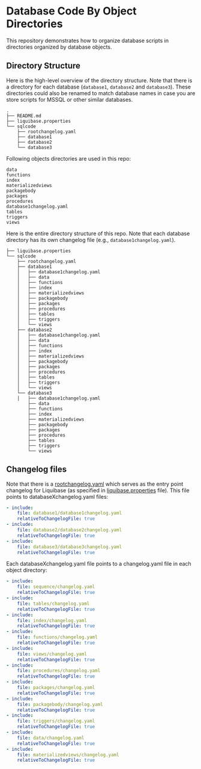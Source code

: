 # Database Code By Object Directories

This repository demonstrates how to organize database scripts in directories organized by database objects.

## Directory Structure
Here is the high-level overview of the directory structure. Note that there is a directory for each database (`database1`, `database2` and `database3`). These directories could also be renamed to match database names in case you are store scripts for MSSQL or other similar databases. 
```
.
├── README.md
├── liquibase.properties
└── sqlcode
    ├── rootchangelog.yaml
    ├── database1
    ├── database2
    └── database3
```

Following objects directories are used in this repo:
```
data
functions
index
materializedviews
packagebody
packages
procedures
database1changelog.yaml
tables
triggers
views
```

Here is the entire directory structure of this repo. Note that each database directory has its own changelog file (e.g., `database1changelog.yaml`). 

```.
├── liquibase.properties
└── sqlcode
    ├── rootchangelog.yaml
    ├── database1
    │   ├── database1changelog.yaml
    │   ├── data
    │   ├── functions
    │   ├── index
    │   ├── materializedviews
    │   ├── packagebody
    │   ├── packages
    │   ├── procedures
    │   ├── tables
    │   ├── triggers
    │   └── views
    ├── database2
    │   ├── database1changelog.yaml
    │   ├── data
    │   ├── functions
    │   ├── index
    │   ├── materializedviews
    │   ├── packagebody
    │   ├── packages
    │   ├── procedures
    │   ├── tables
    │   ├── triggers
    │   └── views
    └── database3
    │   ├── database1changelog.yaml
        ├── data
        ├── functions
        ├── index
        ├── materializedviews
        ├── packagebody
        ├── packages
        ├── procedures
        ├── tables
        ├── triggers
        └── views
```

## Changelog files
Note that there is a [rootchangelog.yaml](sqlcode/rootchangelog.yaml) which serves as the entry point changelog for Liquibase (as specified in [liquibase.properties](liquibase.properties) file). This file points to databaseXchangelog.yaml files:
```yaml
- include:
    file: database1/database1changelog.yaml
    relativeToChangelogFile: true
- include:
    file: database2/database2changelog.yaml
    relativeToChangelogFile: true
- include:
    file: database3/database3changelog.yaml
    relativeToChangelogFile: true
```

Each databaseXchangelog.yaml file points to a changelog.yaml file in each object directory:
```yaml
- include:
    file: sequence/changelog.yaml
    relativeToChangelogFile: true
- include:
    file: tables/changelog.yaml
    relativeToChangelogFile: true
- include:
    file: index/changelog.yaml
    relativeToChangelogFile: true
- include:
    file: functions/changelog.yaml
    relativeToChangelogFile: true
- include:
    file: views/changelog.yaml
    relativeToChangelogFile: true
- include:
    file: procedures/changelog.yaml
    relativeToChangelogFile: true
- include:
    file: packages/changelog.yaml
    relativeToChangelogFile: true
- include:
    file: packagebody/changelog.yaml
    relativeToChangelogFile: true
- include:
    file: triggers/changelog.yaml
    relativeToChangelogFile: true
- include:
    file: data/changelog.yaml
    relativeToChangelogFile: true
- include:
    file: materializedviews/changelog.yaml
    relativeToChangelogFile: true
```

